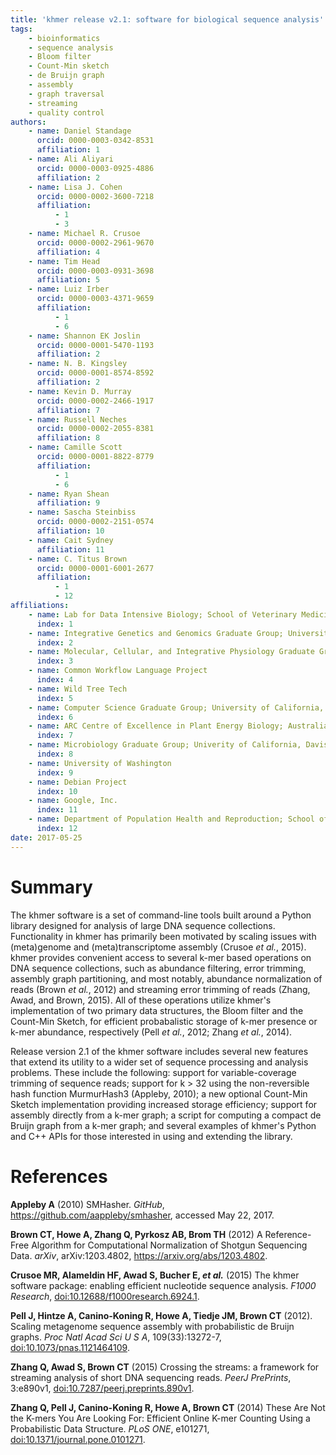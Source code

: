 ```yaml
---
title: 'khmer release v2.1: software for biological sequence analysis'
tags:
    - bioinformatics
    - sequence analysis
    - Bloom filter
    - Count-Min sketch
    - de Bruijn graph
    - assembly
    - graph traversal
    - streaming
    - quality control
authors:
    - name: Daniel Standage
      orcid: 0000-0003-0342-8531
      affiliation: 1
    - name: Ali Aliyari
      orcid: 0000-0003-0925-4886
      affiliation: 2
    - name: Lisa J. Cohen
      orcid: 0000-0002-3600-7218
      affiliation:
          - 1
          - 3
    - name: Michael R. Crusoe
      orcid: 0000-0002-2961-9670
      affiliation: 4
    - name: Tim Head
      orcid: 0000-0003-0931-3698
      affiliation: 5
    - name: Luiz Irber
      orcid: 0000-0003-4371-9659
      affiliation:
          - 1
          - 6
    - name: Shannon EK Joslin
      orcid: 0000-0001-5470-1193
      affiliation: 2
    - name: N. B. Kingsley
      orcid: 0000-0001-8574-8592
      affiliation: 2
    - name: Kevin D. Murray
      orcid: 0000-0002-2466-1917
      affiliation: 7
    - name: Russell Neches
      orcid: 0000-0002-2055-8381
      affiliation: 8
    - name: Camille Scott
      orcid: 0000-0001-8822-8779
      affiliation:
          - 1
          - 6
    - name: Ryan Shean
      affiliation: 9
    - name: Sascha Steinbiss
      orcid: 0000-0002-2151-0574
      affiliation: 10
    - name: Cait Sydney
      affiliation: 11
    - name: C. Titus Brown
      orcid: 0000-0001-6001-2677
      affiliation:
          - 1
          - 12
affiliations:
    - name: Lab for Data Intensive Biology; School of Veterinary Medicine; University of California, Davis
      index: 1
    - name: Integrative Genetics and Genomics Graduate Group; University of California, Davis
      index: 2
    - name: Molecular, Cellular, and Integrative Physiology Graduate Group; University of California, Davis
      index: 3
    - name: Common Workflow Language Project
      index: 4
    - name: Wild Tree Tech
      index: 5
    - name: Computer Science Graduate Group; University of California, Davis
      index: 6
    - name: ARC Centre of Excellence in Plant Energy Biology; Australian National University
      index: 7
    - name: Microbiology Graduate Group; Univerity of California, Davis
      index: 8
    - name: University of Washington
      index: 9
    - name: Debian Project
      index: 10
    - name: Google, Inc.
      index: 11
    - name: Department of Population Health and Reproduction; School of Veterinary Medicine; University of California, Davis
      index: 12
date: 2017-05-25
---
```


# Summary

The khmer software is a set of command-line tools built around a Python library designed for analysis of large DNA sequence collections.
Functionality in khmer has primarily been motivated by scaling issues with (meta)genome and (meta)transcriptome assembly (Crusoe *et al.*, 2015).
khmer provides convenient access to several k-mer based operations on DNA sequence collections, such as abundance filtering, error trimming, assembly graph partitioning, and most notably, abundance normalization of reads (Brown *et al.*, 2012) and streaming error trimming of reads (Zhang, Awad, and Brown, 2015).
All of these operations utilize khmer's implementation of two primary data structures, the Bloom filter and the Count-Min Sketch, for efficient probabalistic storage of k-mer presence or k-mer abundance, respectively (Pell *et al.*, 2012; Zhang *et al.*, 2014).

Release version 2.1 of the khmer software includes several new features that extend its utility to a wider set of sequence processing and analysis problems.
These include the following:
support for variable-coverage trimming of sequence reads;
support for k > 32 using the non-reversible hash function MurmurHash3 (Appleby, 2010);
a new optional Count-Min Sketch implementation providing increased storage efficiency;
support for assembly directly from a k-mer graph;
a script for computing a compact de Bruijn graph from a k-mer graph;
and several examples of khmer's Python and C++ APIs for those interested in using and extending the library.

# References

**Appleby A** (2010) SMHasher. *GitHub*, https://github.com/aappleby/smhasher, accessed May 22, 2017.

**Brown CT, Howe A, Zhang Q, Pyrkosz AB, Brom TH** (2012) A Reference-Free Algorithm for Computational Normalization of Shotgun Sequencing Data. *arXiv*, arXiv:1203.4802, https://arxiv.org/abs/1203.4802.

**Crusoe MR, Alameldin HF, Awad S, Bucher E, *et al.*** (2015) The khmer software package: enabling efficient nucleotide sequence analysis. *F1000 Research*, [doi:10.12688/f1000research.6924.1](10.12688/f1000research.6924.1).

**Pell J, Hintze A, Canino-Koning R, Howe A, Tiedje JM, Brown CT** (2012). Scaling metagenome sequence assembly with probabilistic de Bruijn graphs. *Proc Natl Acad Sci U S A*, 109(33):13272-7, [doi:10.1073/pnas.1121464109](10.1073/pnas.1121464109).

**Zhang Q, Awad S, Brown CT** (2015) Crossing the streams: a framework for streaming analysis of short DNA sequencing reads. *PeerJ PrePrints*, 3:e890v1, [doi:10.7287/peerj.preprints.890v1](10.7287/peerj.preprints.890v1).

**Zhang Q, Pell J, Canino-Koning R, Howe A, Brown CT** (2014) These Are Not the K-mers You Are Looking For: Efficient Online K-mer Counting Using a Probabilistic Data Structure. *PLoS ONE*, e101271, [doi:10.1371/journal.pone.0101271](10.1371/journal.pone.0101271).
